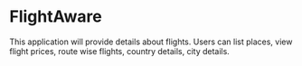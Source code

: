 # FlightAware
This application will provide details about flights. Users can list places, view flight prices, route wise flights, country details, city details. 
